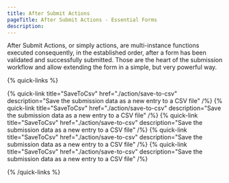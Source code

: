 ```yaml
---
title: After Submit Actions
pageTitle: After Submit Actions - Essential Forms
description:
---
```


After Submit Actions, or simply actions, are multi-instance functions executed consequently, in the established order, after a form has been validated and successfully submitted. Those are the heart of the submission workflow and allow extending the form in a simple, but very powerful way.

{% quick-links %}

{% quick-link title="SaveToCsv" href="./action/save-to-csv" description="Save the submission data as a new entry to a CSV file" /%}
{% quick-link title="SaveToCsv" href="./action/save-to-csv" description="Save the submission data as a new entry to a CSV file" /%}
{% quick-link title="SaveToCsv" href="./action/save-to-csv" description="Save the submission data as a new entry to a CSV file" /%}
{% quick-link title="SaveToCsv" href="./action/save-to-csv" description="Save the submission data as a new entry to a CSV file" /%}
{% quick-link title="SaveToCsv" href="./action/save-to-csv" description="Save the submission data as a new entry to a CSV file" /%}

{% /quick-links %}
